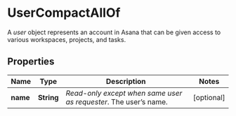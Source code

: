 

# UserCompactAllOf

A *user* object represents an account in Asana that can be given access to various workspaces, projects, and tasks.

## Properties

| Name | Type | Description | Notes |
|------------ | ------------- | ------------- | -------------|
|**name** | **String** | *Read-only except when same user as requester*. The user’s name. |  [optional] |



